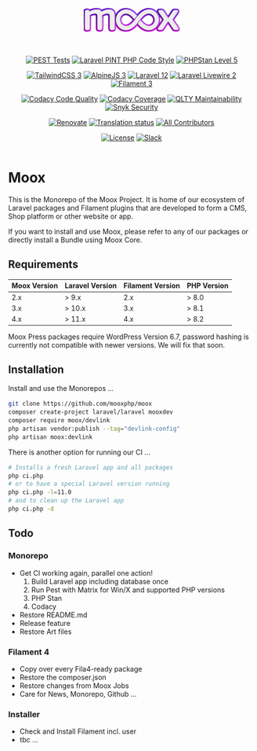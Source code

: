 <p align="center">
    <br>
  	<img src="packages/brand/public/logo/moox-logo.png" width="200" alt="Moox Logo">
    <br>
</p><br>

<p align="center">
    <a href="https://github.com/mooxphp/moox/actions/workflows/pest.yml"><img alt="PEST Tests" src="https://github.com/mooxphp/moox/actions/workflows/pest.yml/badge.svg"></a>
    <a href="https://github.com/mooxphp/moox/actions/workflows/pint.yml"><img alt="Laravel PINT PHP Code Style" src="https://github.com/mooxphp/moox/actions/workflows/pint.yml/badge.svg"></a>
    <a href="https://github.com/mooxphp/moox/actions/workflows/phpstan.yml"><img alt="PHPStan Level 5" src="https://github.com/mooxphp/moox/actions/workflows/phpstan.yml/badge.svg"></a>
</p>
<p align="center">
    <a href="https://www.tailwindcss.com"><img alt="TailwindCSS 3" src="https://img.shields.io/badge/TailwindCSS-v3-orange?logo=tailwindcss&color=06B6D4"></a>
    <a href="https://www.alpinejs.dev"><img alt="AlpineJS 3" src="https://img.shields.io/badge/AlpineJS-v3-orange?logo=alpine.js&color=8BC0D0"></a>
    <a href="https://www.laravel.com"><img alt="Laravel 12" src="https://img.shields.io/badge/Laravel-v12-orange?logo=Laravel&color=FF2D20"></a>
    <a href="https://www.laravel-livewire.com"><img alt="Laravel Livewire 2" src="https://img.shields.io/badge/Livewire-v3-orange?logo=livewire&color=4E56A6"></a>
    <a href="https://www.filamentphp.com"><img alt="Filament 3" src="https://img.shields.io/badge/Filament-v4-orange?logo=filament&color=4E56A6"></a>
</p>
<p align="center">
    <a href="https://app.codacy.com/gh/mooxphp/moox/dashboard"><img src="https://app.codacy.com/project/badge/Grade/2b912412bb6e4892b52688272dec1555" alt="Codacy Code Quality"></a>
    <a href="https://app.codacy.com/gh/mooxphp/moox/dashboard"><img src="https://app.codacy.com/project/badge/Coverage/2b912412bb6e4892b52688272dec1555" alt="Codacy Coverage"></a>
    <a href="https://qlty.sh/gh/mooxphp/projects/moox/"><img src="https://qlty.sh/badges/2690375f-e34d-4f76-8e5c-63369aefe1a7/maintainability.svg" alt="QLTY Maintainability"></a>
    <a href="https://snyk.io/test/github/mooxphp/moox"><img alt="Snyk Security" src="https://snyk.io/test/github/mooxphp/moox/badge.svg"></a>
</p>
<p align="center">
    <a href="https://github.com/mooxphp/moox/issues/94"><img src="https://img.shields.io/badge/renovate-enabled-brightgreen.svg" alt="Renovate" /></a>
    <a href="https://hosted.weblate.org/engage/moox/"><img src="https://hosted.weblate.org/widgets/moox/-/svg-badge.svg" alt="Translation status" /></a>
    <a href="https://allcontributors.org/"><img alt="All Contributors" src="https://img.shields.io/github/all-contributors/mooxphp/moox"></a>
</p>
<p align="center">
    <a href="https://github.com/mooxphp/moox-app-components/blob/main/LICENSE.md"><img alt="License" src="https://img.shields.io/github/license/mooxphp/moox?color=blue&label=license"></a>
    <a href="https://mooxphp.slack.com/"><img alt="Slack" src="https://img.shields.io/badge/Slack-Moox-blue?logo=slack"></a>
    <br>
    <br>
</p>

# Moox

This is the Monorepo of the Moox Project. It is home of our ecosystem of Laravel packages and Filament plugins that are developed to form a CMS, Shop platform or other website or app.

If you want to install and use Moox, please refer to any of our packages or directly install a Bundle using Moox Core.

## Requirements

| Moox Version | Laravel Version | Filament Version | PHP Version |
| ------------ | --------------- | ---------------- | ----------- |
| 2.x          | \> 9.x          | 2.x              | \> 8.0      |
| 3.x          | \> 10.x         | 3.x              | \> 8.1      |
| 4.x          | \> 11.x         | 4.x              | \> 8.2      |

Moox Press packages require WordPress Version 6.7, password hashing is currently not compatible with newer versions. We will fix that soon.

## Installation

Install and use the Monorepos ...

```bash
git clone https://github.com/mooxphp/moox
composer create-project laravel/laravel mooxdev
composer require moox/devlink
php artisan vendor:publish --tag="devlink-config"
php artisan moox:devlink
```

There is another option for running our CI ...

```bash
# Installs a fresh Laravel app and all packages
php ci.php
# or to have a special Laravel version running
php ci.php -l=11.0
# and to clean up the Laravel app
php ci.php -d
```

## Todo

### Monorepo

-   Get CI working again, parallel one action!
    1. Build Laravel app including database once
    2. Run Pest with Matrix for Win/X and supported PHP versions
    3. PHP Stan
    4. Codacy
-   Restore README.md
-   Release feature
-   Restore Art files

### Filament 4

-   Copy over every Fila4-ready package
-   Restore the composer.json
-   Restore changes from Moox Jobs
-   Care for News, Monorepo, Github ...

### Installer

-   Check and Install Filament incl. user
-   tbc ...
